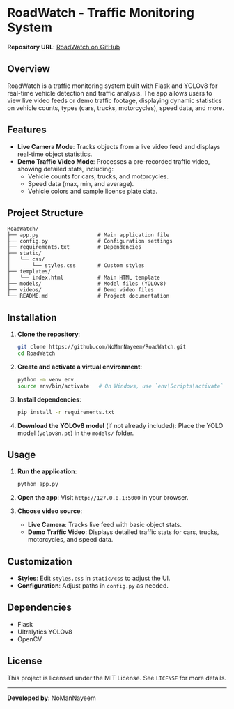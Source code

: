 
# RoadWatch - Traffic Monitoring System

**Repository URL**: [RoadWatch on GitHub](https://github.com/NoManNayeem/RoadWatch.git)

## Overview
RoadWatch is a traffic monitoring system built with Flask and YOLOv8 for real-time vehicle detection and traffic analysis. The app allows users to view live video feeds or demo traffic footage, displaying dynamic statistics on vehicle counts, types (cars, trucks, motorcycles), speed data, and more.

## Features
- **Live Camera Mode**: Tracks objects from a live video feed and displays real-time object statistics.
- **Demo Traffic Video Mode**: Processes a pre-recorded traffic video, showing detailed stats, including:
  - Vehicle counts for cars, trucks, and motorcycles.
  - Speed data (max, min, and average).
  - Vehicle colors and sample license plate data.

## Project Structure
```
RoadWatch/
├── app.py                   # Main application file
├── config.py                # Configuration settings
├── requirements.txt         # Dependencies
├── static/
│   └── css/
│       └── styles.css       # Custom styles
├── templates/
│   └── index.html           # Main HTML template
├── models/                  # Model files (YOLOv8)
├── videos/                  # Demo video files
└── README.md                # Project documentation
```

## Installation

1. **Clone the repository**:
   ```bash
   git clone https://github.com/NoManNayeem/RoadWatch.git
   cd RoadWatch
   ```

2. **Create and activate a virtual environment**:
   ```bash
   python -m venv env
   source env/bin/activate   # On Windows, use `env\Scripts\activate`
   ```

3. **Install dependencies**:
   ```bash
   pip install -r requirements.txt
   ```

4. **Download the YOLOv8 model** (if not already included):
   Place the YOLO model (`yolov8n.pt`) in the `models/` folder.

## Usage

1. **Run the application**:
   ```bash
   python app.py
   ```

2. **Open the app**:
   Visit `http://127.0.0.1:5000` in your browser.

3. **Choose video source**:
   - **Live Camera**: Tracks live feed with basic object stats.
   - **Demo Traffic Video**: Displays detailed traffic stats for cars, trucks, motorcycles, and speed data.

## Customization
- **Styles**: Edit `styles.css` in `static/css` to adjust the UI.
- **Configuration**: Adjust paths in `config.py` as needed.

## Dependencies
- Flask
- Ultralytics YOLOv8
- OpenCV

## License
This project is licensed under the MIT License. See `LICENSE` for more details.

---

**Developed by**: NoManNayeem
